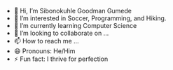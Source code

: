 - 👋 Hi, I’m Sibonokuhle Goodman Gumede
- 👀 I’m interested in Soccer, Programming, and Hiking.
- 🌱 I’m currently learning Computer Science
- 💞️ I’m looking to collaborate on ...
- 📫 How to reach me ...
- 😄 Pronouns: He/Him
- ⚡ Fun fact: I thrive for perfection 

<!---
Goodman01-cpu/Goodman01-cpu is a ✨ special ✨ repository because its `README.md` (this file) appears on your GitHub profile.
You can click the Preview link to take a look at your changes.
--->
